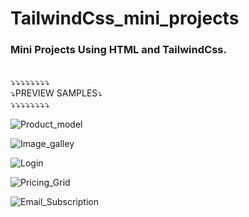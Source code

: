 # TailwindCss_mini_projects
<h3>Mini Projects Using HTML and TailwindCss.</h3> </br>
⤵⤵⤵⤵⤵⤵⤵⤵ </br>
⤵PREVIEW SAMPLES⤵ </br>
⤵⤵⤵⤵⤵⤵⤵⤵ </br>

![Product_model](https://user-images.githubusercontent.com/60979495/187690063-b56c452e-a2e3-4237-907d-0179f9be539a.png)

![Image_galley](https://user-images.githubusercontent.com/60979495/187840827-e7ba155a-6d4d-4bd6-8614-61ea1fb7a766.png)

![Login](https://user-images.githubusercontent.com/60979495/188060458-912cb1e1-ed95-4836-9af7-c95d6cc4072d.png)

![Pricing_Grid](https://user-images.githubusercontent.com/60979495/187350532-21ffe0f7-2e0b-427b-918d-0f1b8a689fff.png)

![Email_Subscription](https://user-images.githubusercontent.com/60979495/187351818-157b39ae-0cd2-49c8-ad0f-a4963ad230c6.png)
